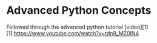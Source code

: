 # Advanced Python Concepts
Followed through the advanced python tutorial [video][1]
[1]:https://www.youtube.com/watch?v=tdn9_MZ0lN4
